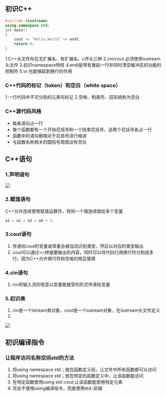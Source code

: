 ## 初识C++
```cpp
#include <iostream>
using namespace std;
int main()
{
    cout << "Hello,World" << endl;
    return 0;
}
```
1.C++头文件存在无扩展名、有扩展名、c开头三种
2.cin/cout 必须使用iostream头文件
3.初识namespace特性
4.endl是带有重起一行并同时清空缓冲区的功能的控制符
5.\n 也能够起到换行的作用

### C++代码的标记（token）和空白（white space）
1.一行代码中不可分割的元素叫标记
2.空格、制表符、回车统称为空白

### C++源代码风格

- 每条语句占一行
- 每个函数都有一个开始花括号和一个结束花括号，这两个花括号各占一行
- 函数中的语句都相对于花括号进行缩进
- 与函数名称相关的圆括号周围没有空白
## C++语句
### 1.声明语句
![](https://cdn.nlark.com/yuque/0/2023/jpeg/34874768/1672974381423-98f08672-bc7c-4b5c-9e4d-32813b207160.jpeg)
### 2.赋值语句
C++允许连续使用赋值运算符，将同一个值连续赋给多个变量
```cpp
a1 = a2 = a3 = a4 = 5;
```
### 3.cout语句

1. 传递给cout的变量或常量会被自动识别类型，然后以对应的类型输出
2. cout可以通过<<拼接要输出的内容，同时可以将代码行用换行符分割成多行，因为C++允许换行符和空格的相互替换
### 4.cin语句

1. cin将输入流的信息以变量能接受的形式传递给变量

### 5.初识类

1. cin是一个istream类对象，cout是一个ostream对象，在iostream头文件定义
2. 


![](https://cdn.nlark.com/yuque/0/2023/jpeg/34874768/1672975558244-81c1060a-f291-4725-a6cc-5a338f42dc72.jpeg)
## 初识编译指令
### 让程序访问名称空间std的方法

1. 将using namespace std；放在函数定义前，让文件中所有函数都可以访问
2. 将using namespace std；放在特定的函数定义中，让该函数能访问
3. 在特定函数使用using std::cout;让该函数能使用特定元素
4. 完全不使用using编译指令，而是使用std::前缀
